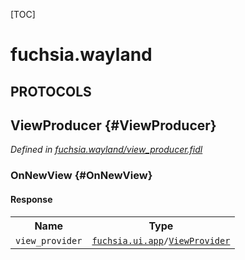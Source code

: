 [TOC]

# fuchsia.wayland


## **PROTOCOLS**

## ViewProducer {#ViewProducer}
*Defined in [fuchsia.wayland/view_producer.fidl](https://fuchsia.googlesource.com/fuchsia/+/master/sdk/fidl/fuchsia.wayland/view_producer.fidl#10)*


### OnNewView {#OnNewView}




#### Response
<table>
    <tr><th>Name</th><th>Type</th></tr>
    <tr>
            <td><code>view_provider</code></td>
            <td>
                <code><a class='link' href='../fuchsia.ui.app/'>fuchsia.ui.app</a>/<a class='link' href='../fuchsia.ui.app/#ViewProvider'>ViewProvider</a></code>
            </td>
        </tr></table>















